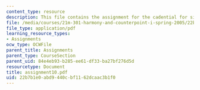 ```yaml
---
content_type: resource
description: This file contains the assignment for the cadential for six-four.
file: /media/courses/21m-301-harmony-and-counterpoint-i-spring-2005/22b7b1e0abd9440cbf1162dcaac3b1f0_assignment10.pdf
file_type: application/pdf
learning_resource_types:
- Assignments
ocw_type: OCWFile
parent_title: Assignments
parent_type: CourseSection
parent_uid: 84e4eb93-b285-ee61-df33-ba27bf276d5d
resourcetype: Document
title: assignment10.pdf
uid: 22b7b1e0-abd9-440c-bf11-62dcaac3b1f0
---
```

